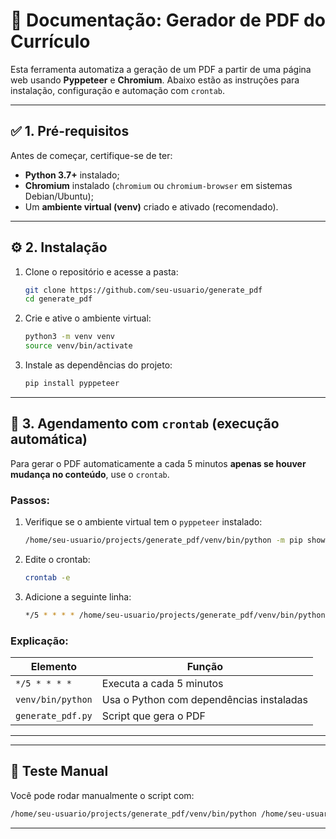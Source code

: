 # 📄 Documentação: Gerador de PDF do Currículo

Esta ferramenta automatiza a geração de um PDF a partir de uma página web usando **Pyppeteer** e **Chromium**. Abaixo estão as instruções para instalação, configuração e automação com `crontab`.

---

## ✅ 1. Pré-requisitos

Antes de começar, certifique-se de ter:

* **Python 3.7+** instalado;
* **Chromium** instalado (`chromium` ou `chromium-browser` em sistemas Debian/Ubuntu);
* Um **ambiente virtual (venv)** criado e ativado (recomendado).

---

## ⚙️ 2. Instalação

1. Clone o repositório e acesse a pasta:

   ```bash
   git clone https://github.com/seu-usuario/generate_pdf
   cd generate_pdf
   ```

2. Crie e ative o ambiente virtual:

   ```bash
   python3 -m venv venv
   source venv/bin/activate
   ```

3. Instale as dependências do projeto:

   ```bash
   pip install pyppeteer
   ```

---

## 🔁 3. Agendamento com `crontab` (execução automática)

Para gerar o PDF automaticamente a cada 5 minutos **apenas se houver mudança no conteúdo**, use o `crontab`.

### Passos:

1. Verifique se o ambiente virtual tem o `pyppeteer` instalado:

   ```bash
   /home/seu-usuario/projects/generate_pdf/venv/bin/python -m pip show pyppeteer
   ```

2. Edite o crontab:

   ```bash
   crontab -e
   ```

3. Adicione a seguinte linha:

   ```bash
   */5 * * * * /home/seu-usuario/projects/generate_pdf/venv/bin/python /home/seu-usuario/projects/generate_pdf/generate_pdf.py
   ```

### Explicação:

| Elemento          | Função                                   |
| ----------------- | ---------------------------------------- |
| `*/5 * * * *`     | Executa a cada 5 minutos                 |
| `venv/bin/python` | Usa o Python com dependências instaladas |
| `generate_pdf.py` | Script que gera o PDF                    |

---

---

## 🧪 Teste Manual

Você pode rodar manualmente o script com:

```bash
/home/seu-usuario/projects/generate_pdf/venv/bin/python /home/seu-usuario/projects/generate_pdf/generate_pdf.py
```

---